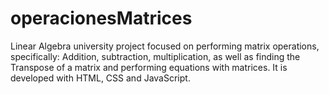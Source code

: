# operacionesMatrices
Linear Algebra university project focused on performing matrix operations, specifically: Addition, subtraction, multiplication, as well as finding the Transpose of a matrix and performing equations with matrices.  It is developed with HTML, CSS and JavaScript.
